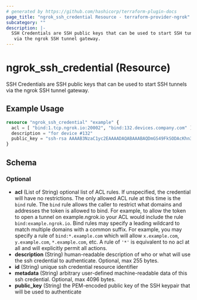 ```yaml
---
# generated by https://github.com/hashicorp/terraform-plugin-docs
page_title: "ngrok_ssh_credential Resource - terraform-provider-ngrok"
subcategory: ""
description: |-
  SSH Credentials are SSH public keys that can be used to start SSH tunnels
   via the ngrok SSH tunnel gateway.
---
```


# ngrok_ssh_credential (Resource)

SSH Credentials are SSH public keys that can be used to start SSH tunnels
 via the ngrok SSH tunnel gateway.

## Example Usage

```terraform
resource "ngrok_ssh_credential" "example" {
  acl = [ "bind:1.tcp.ngrok.io:20002", "bind:132.devices.company.com" ]
  description = "for device #132"
  public_key = "ssh-rsa AAAAB3NzaC1yc2EAAAADAQABAAABAQDmGS49FkSODAcKhn3+/47DW2zEn19BZvzRQ8RZjL3v6hCIX2qXfsFK35EGxNI0wV23H4xXC2gVRPHKU71YnCb50tad3yMBTM6+2yfGsEDasEH/anmBLclChKvuGiT547RskZlpbAbdq3GvbzmY+R/2EBRMOiObpc8XmSzKAd05j28kqN0+rZO65SWId0MXdvJdSCSAnuRqBNd/aXKlu8hBPDcgwbT2lMkuR+ApoBS2FLRBOiQyt2Ol0T7Uuf7lTLlazpGB3uTw5zFYUNXkuuI6cAP8QYuY1Bne/hNrG8t3Aw9a1yc2C4Fz1hJ/4OMRxTQ8SUQf+Rmxs8DryMlMFJ8r device132@example.com"
}
```

<!-- schema generated by tfplugindocs -->
## Schema

### Optional

- **acl** (List of String) optional list of ACL rules. If unspecified, the credential will have no restrictions. The only allowed ACL rule at this time is the `bind` rule. The `bind` rule allows the caller to restrict what domains and addresses the token is allowed to bind. For example, to allow the token to open a tunnel on example.ngrok.io your ACL would include the rule `bind:example.ngrok.io`. Bind rules may specify a leading wildcard to match multiple domains with a common suffix. For example, you may specify a rule of `bind:*.example.com` which will allow `x.example.com`, `y.example.com`, `*.example.com`, etc. A rule of `'*'` is equivalent to no acl at all and will explicitly permit all actions.
- **description** (String) human-readable description of who or what will use the ssh credential to authenticate. Optional, max 255 bytes.
- **id** (String) unique ssh credential resource identifier
- **metadata** (String) arbitrary user-defined machine-readable data of this ssh credential. Optional, max 4096 bytes.
- **public_key** (String) the PEM-encoded public key of the SSH keypair that will be used to authenticate


